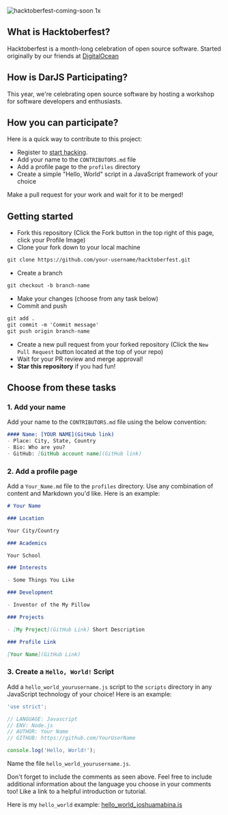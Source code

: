 ![hacktoberfest-coming-soon 1x](https://user-images.githubusercontent.com/3260441/46313459-9779a000-c5d0-11e8-8235-4e4307490dcc.png)

## What is Hacktoberfest?

Hacktoberfest is a month-long celebration of open source software. Started originally by our friends at [DigitalOcean](http://digitalocean.com)

## How is DarJS Participating?

This year, we're celebrating open source software by hosting a workshop for software developers and enthusiasts.

## How you can participate?

Here is a quick way to contribute to this project:

* Register to [start hacking](https://hacktoberfest.digitalocean.com/sign_up/register).
* Add your name to the `CONTRIBUTORS.md` file
* Add a profile page to the `profiles` directory
* Create a simple "Hello, World" script in a JavaScript framework of your choice

Make a pull request for your work and wait for it to be merged!

## Getting started
* Fork this repository (Click the Fork button in the top right of this page, click your Profile Image)
* Clone your fork down to your local machine

```markdown
git clone https://github.com/your-username/hacktoberfest.git
```

* Create a branch

```markdown
git checkout -b branch-name
```

* Make your changes (choose from any task below)
* Commit and push

```markdown
git add .
git commit -m 'Commit message'
git push origin branch-name
```

* Create a new pull request from your forked repository (Click the `New Pull Request` button located at the top of your repo)
* Wait for your PR review and merge approval!
* __Star this repository__ if you had fun!

## Choose from these tasks

### 1. Add your name
Add your name to the `CONTRIBUTORS.md` file using the below convention:

```markdown
#### Name: [YOUR NAME](GitHub link)
- Place: City, State, Country
- Bio: Who are you?
- GitHub: [GitHub account name](GitHub link)
```

### 2. Add a profile page
Add a `Your_Name.md` file to the `profiles` directory. Use any combination of content and Markdown you'd like. Here is an example:

```markdown
# Your Name

### Location

Your City/Country

### Academics

Your School

### Interests

- Some Things You Like

### Development

- Inventor of the My Pillow

### Projects

- [My Project](GitHub Link) Short Description

### Profile Link

[Your Name](GitHub Link)
```

### 3. Create a `Hello, World!` Script

Add a `hello_world_yourusername.js` script to the `scripts` directory in any JavaScript technology of your choice! Here is an example:

```Javascript
'use strict';

// LANGUAGE: Javascript
// ENV: Node.js
// AUTHOR: Your Name
// GITHUB: https://github.com/YourUserName

console.log('Hello, World!');
```

Name the file `hello_world_yourusername.js`.

Don't forget to include the comments as seen above. Feel free to include additional information about the language you choose in your comments too! Like a link to a helpful introduction or tutorial. 

Here is my `hello_world` example: [hello_world_joshuamabina.js](https://github.com/AliceWonderland/hacktoberfest/blob/master/scripts/hello_world_joshuamabina.js)
